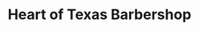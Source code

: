 ---
title: "Heart of Texas Barbershop"
url: /athens/heart-of-texas-barbershop/
shop: hairdresser
---